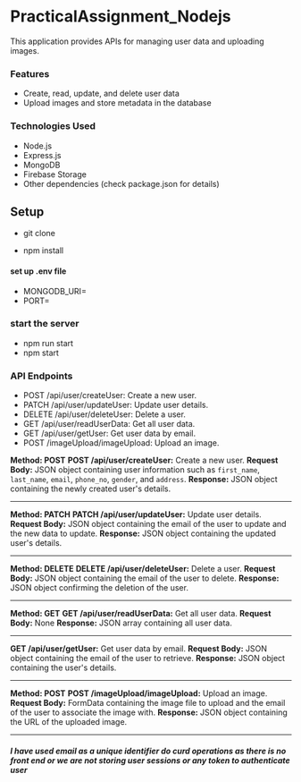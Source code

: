 # PracticalAssignment_Nodejs

This application provides APIs for managing user data and uploading images.

### Features
- Create, read, update, and delete user data
- Upload images and store metadata in the database

### Technologies Used
- Node.js
- Express.js
- MongoDB
- Firebase Storage
- Other dependencies (check package.json for details)

## Setup

- git clone <repository-url>

- npm install

#### set up .env file

- MONGODB_URI=<your-mongodb-uri>
- PORT=<server-port>

### start the server

- npm run start
- npm start

### API Endpoints

- POST /api/user/createUser: Create a new user.
- PATCH /api/user/updateUser: Update user details.
- DELETE /api/user/deleteUser: Delete a user.
- GET /api/user/readUserData: Get all user data.
- GET /api/user/getUser: Get user data by email.
- POST /imageUpload/imageUpload: Upload an image.



**Method: POST**
**POST /api/user/createUser:** Create a new user.
**Request Body:** JSON object containing user information such as `first_name`, `last_name`, `email`, `phone_no`, `gender`, and `address`.
**Response:** JSON object containing the newly created user's details.

---

**Method: PATCH**
**PATCH /api/user/updateUser:** Update user details.
**Request Body:** JSON object containing the email of the user to update and the new data to update.
**Response:** JSON object containing the updated user's details.

---

**Method: DELETE**
**DELETE /api/user/deleteUser:** Delete a user.
**Request Body:** JSON object containing the email of the user to delete.
**Response:** JSON object confirming the deletion of the user.

---

**Method: GET**
**GET /api/user/readUserData:** Get all user data.
**Request Body:** None
**Response:** JSON array containing all user data.

---

**GET /api/user/getUser:** Get user data by email.
**Request Body:** JSON object containing the email of the user to retrieve.
**Response:** JSON object containing the user's details.

---

**Method: POST**
**POST /imageUpload/imageUpload:** Upload an image.
**Request Body:** FormData containing the image file to upload and the email of the user to associate the image with.
**Response:** JSON object containing the URL of the uploaded image.

---

##### I have used email as a unique identifier do curd operations as there is no front end or we are not storing user sessions or any token to authenticate user

